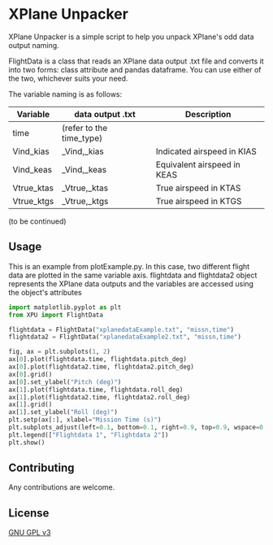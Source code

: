 # XPlane Unpacker

XPlane Unpacker is a simple script to help you unpack XPlane's odd data output naming. 

FlightData is a class that reads an XPlane data output .txt file and converts it into two forms: class attribute and pandas dataframe. You can use either of the two, whichever suits your need.

The variable naming is as follows:

| Variable  | data output .txt | Description|
| ------------- | ------------- | ------------- |
| time  | (refer to the time_type)  | |
| Vind_kias  | _Vind,_kias  | Indicated airspeed in KIAS|
| Vind_keas  | _Vind,_keas  | Equivalent airspeed in KEAS|
| Vtrue_ktas  | _Vtrue,_ktas  | True airspeed in KTAS|
| Vtrue_ktgs  | _Vtrue,_ktgs  | True airspeed in KTGS|

(to be continued)

## Usage

This is an example from plotExample.py. In this case, two different flight data are plotted in the same variable axis. flightdata and flightdata2 object represents the XPlane data outputs and the variables are accessed using the object's attributes

```python
import matplotlib.pyplot as plt
from XPU import FlightData

flightdata = FlightData("xplanedataExample.txt", "missn,time")
flightdata2 = FlightData("xplanedataExample2.txt", "missn,time")

fig, ax = plt.subplots(1, 2)
ax[0].plot(flightdata.time, flightdata.pitch_deg)
ax[0].plot(flightdata2.time, flightdata2.pitch_deg)
ax[0].grid()
ax[0].set_ylabel("Pitch (deg)")
ax[1].plot(flightdata.time, flightdata.roll_deg)
ax[1].plot(flightdata2.time, flightdata2.roll_deg)
ax[1].grid()
ax[1].set_ylabel("Roll (deg)")
plt.setp(ax[:], xlabel="Mission Time (s)")
plt.subplots_adjust(left=0.1, bottom=0.1, right=0.9, top=0.9, wspace=0.4, hspace=0.4)
plt.legend(["Flightdata 1", "Flightdata 2"])
plt.show()

```

## Contributing
Any contributions are welcome.


## License
[GNU GPL v3](https://choosealicense.com/licenses/gpl-3.0/)
